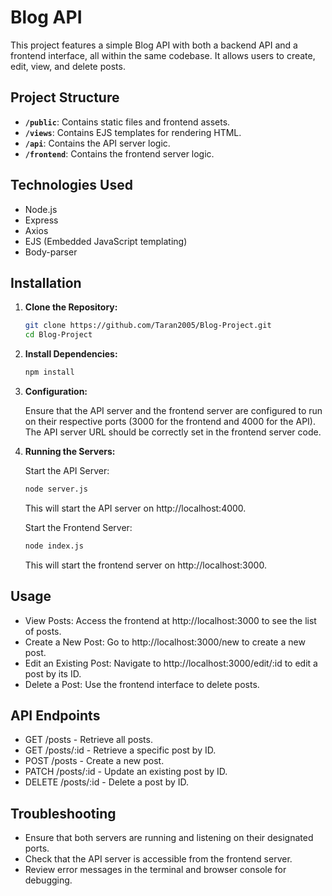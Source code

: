 # Blog API

This project features a simple Blog API with both a backend API and a frontend interface, all within the same codebase. It allows users to create, edit, view, and delete posts.

## Project Structure

- **`/public`**: Contains static files and frontend assets.
- **`/views`**: Contains EJS templates for rendering HTML.
- **`/api`**: Contains the API server logic.
- **`/frontend`**: Contains the frontend server logic.

## Technologies Used

- Node.js
- Express
- Axios
- EJS (Embedded JavaScript templating)
- Body-parser

## Installation

1. **Clone the Repository:**

    ```bash
    git clone https://github.com/Taran2005/Blog-Project.git
    cd Blog-Project
    ```

2. **Install Dependencies:**

    ```bash
    npm install
    ```

3. **Configuration:**

    Ensure that the API server and the frontend server are configured to run on their respective ports (3000 for the frontend and 4000 for the API). The API server URL should be correctly set in the frontend server code.

4. **Running the Servers:**

    Start the API Server:

    ```bash
    node server.js
    ```

    This will start the API server on http://localhost:4000.

    Start the Frontend Server:

    ```bash
    node index.js
    ```

    This will start the frontend server on http://localhost:3000.

## Usage

- View Posts: Access the frontend at http://localhost:3000 to see the list of posts.
- Create a New Post: Go to http://localhost:3000/new to create a new post.
- Edit an Existing Post: Navigate to http://localhost:3000/edit/:id to edit a post by its ID.
- Delete a Post: Use the frontend interface to delete posts.

## API Endpoints

- GET /posts - Retrieve all posts.
- GET /posts/:id - Retrieve a specific post by ID.
- POST /posts - Create a new post.
- PATCH /posts/:id - Update an existing post by ID.
- DELETE /posts/:id - Delete a post by ID.

## Troubleshooting

- Ensure that both servers are running and listening on their designated ports.
- Check that the API server is accessible from the frontend server.
- Review error messages in the terminal and browser console for debugging.
